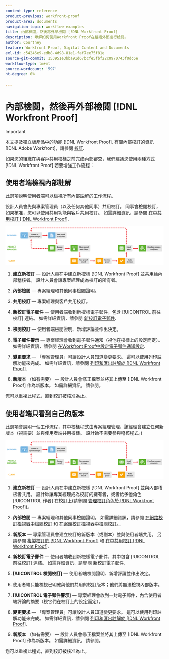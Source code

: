 ```yaml
---
content-type: reference
product-previous: workfront-proof
product-area: documents
navigation-topic: workflow-examples
title: 內部檢閱，然後再外部檢閱 [!DNL Workfront Proof]
description: 瞭解如何使用Workfront Proof在組織外部進行檢閱。
author: Courtney
feature: Workfront Proof, Digital Content and Documents
exl-id: c54246e9-edb8-4d98-81e1-faf7ee75f81e
source-git-commit: 153951e3bba91d67bcfe5fbf22c0970743f0dc6e
workflow-type: tm+mt
source-wordcount: '597'
ht-degree: 0%

---
```


# 內部檢閱，然後再外部檢閱 [!DNL Workfront Proof]

>[!IMPORTANT]
>
>本文提及獨立版產品中的功能 [!DNL Workfront Proof]. 有關內部校訂的資訊 [!DNL Adobe Workfront]，請參閱 [校訂](../../../review-and-approve-work/proofing/proofing.md).

如果您的組織在與客戶共用校樣之前完成內部審查，我們建議您使用兩種方式 [!DNL Workfront Proof] 若要增強工作流程：

## 使用者端檢視內部註解

此選項說明使用者端可以檢視所有內部註解的工作流程。

設計人員會先與專案管理員（以及任何其他同事）共用校訂。 同事會檢閱校訂，如果核准，您可以使用共用功能與客戶共用校訂。 如需詳細資訊，請參閱 [在中共用校訂 [!DNL Workfront Proof]](../../../workfront-proof/wp-work-proofsfiles/share-proofs-and-files/share-proof.md).

![internal_external_-_option_A.png](assets/internal_external_-_option_A.png)

1. **建立新校訂**  — 設計人員在中建立新校樣 [!DNL Workfront Proof] 並共用給內部稽核者。 設計人員會讓專案經理成為校訂的所有者。
1. **內部檢閱**  — 專案經理和其他同事檢閱證明。
1. **共用校訂**  — 專案經理與客戶共用校訂。
1. **新校訂電子郵件**  — 使用者端收到新校樣電子郵件，包含 [!UICONTROL 前往校訂] 連結。 如需詳細資訊，請參閱 [新校訂電子郵件](../../../workfront-proof/wp-emailsntfctns/proof-notifications-and-reminders/new-proof-email.md).

1. **檢閱校訂**  — 使用者端檢閱證明、新增評論並作出決定。
1. **電子郵件警示**  — 專案經理會收到電子郵件通知（視他在校樣上的設定而定）。 如需詳細資訊，請參閱 [在Workfront Proof中設定電子郵件通知設定](../../../workfront-proof/wp-emailsntfctns/email-alerts/config-email-notification-settings-wp.md).

1. **變更要求**  — 「專案管理員」可讓設計人員知道變更要求。 這可以使用列印註解功能來完成。 如需詳細資訊，請參閱 [列印和匯出註解於 [!DNL Workfront Proof]](../../../workfront-proof/wp-work-proofsfiles/organize-your-work/print-and-export-comments.md).

1. **新版本** （如有需要） — 設計人員會修正檔案並將其上傳至 [!DNL Workfront Proof] 作為新版本。 如需詳細資訊，請參閱。

您可以重複此程式，直到校訂被核准為止。

## 使用者端只看到自己的版本

此選項會說明一個工作流程，其中校樣程式由專案經理管理，該經理會建立任何新版本（視需要）並與使用者端共用校樣。 設計師不需要參與稽核程式。)

![internal_external_-_option_B.png](assets/internal_external_-_option_B.png)

1. **建立新校訂**  — 設計人員在中建立新校樣 [!DNL Workfront Proof] 並與內部稽核者共用。 設計師讓專案經理成為校訂的擁有者，或者給予他角色 [!UICONTROL 作者] 在校訂上(請參閱 [管理校訂角色於 [!DNL Workfront Proof]](../../../workfront-proof/wp-work-proofsfiles/share-proofs-and-files/manage-proof-roles.md))。

1. **內部檢閱**  — 專案經理和其他同事檢閱證明。 如需詳細資訊，請參閱 [在網路校訂檢視器中檢閱校訂](https://support.workfront.com/hc/en-us/sections/115000275214-Reviewing-Proofs-in-the-Web-Proofing-Viewer) 和 [在案頭校訂檢視器中檢閱校訂。](https://support.workfront.com/hc/en-us/sections/360000686434-Reviewing-Proofs-in-the-Desktop-Proofing-Viewer)

1. **新版本**  — 專案管理員會建立校訂的新版本（或副本）並與使用者端共用。 另請參閱 [複製校訂於 [!DNL Workfront Proof]](../../../workfront-proof/wp-work-proofsfiles/create-proofs-and-files/copy-proofs.md) 和 [在中共用校訂 [!DNL Workfront Proof]](../../../workfront-proof/wp-work-proofsfiles/share-proofs-and-files/share-proof.md).

1. **新校訂電子郵件**  — 使用者端收到新校樣電子郵件，其中包含 [!UICONTROL 前往校訂] 連結。 如需詳細資訊，請參閱 [新校訂電子郵件](../../../workfront-proof/wp-emailsntfctns/proof-notifications-and-reminders/new-proof-email.md).

1. **[!UICONTROL 檢閱校訂]**  — 使用者端檢閱證明、新增評論並作出決定。
1. 使用者端只能檢視已明確與他們共用的校訂版本；他們將無法檢視內部版本。
1. **[!UICONTROL 電子郵件警示]**  — 專案經理會收到一封電子郵件，內含使用者端評論的摘要（視它們在校訂上的設定而定）。
1. **變更要求**  — 「專案管理員」可讓設計人員知道變更要求。 這可以使用列印註解功能來完成。 如需詳細資訊，請參閱 [列印和匯出註解於 [!DNL Workfront Proof]](../../../workfront-proof/wp-work-proofsfiles/organize-your-work/print-and-export-comments.md).

1. **新版本** （如有需要） — 設計人員會修正檔案並將其上傳至 [!DNL Workfront Proof] 作為新版本。 如需詳細資訊，請參閱。

您可以重複此程式，直到校訂被核准為止。
